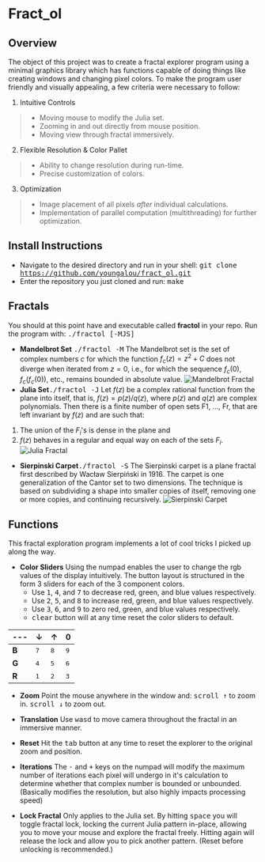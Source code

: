 **Fract_ol**
=======

## Overview
The object of this project was to create a fractal explorer program using a minimal graphics library which has functions capable of doing things like creating windows and changing pixel colors. To make the program user friendly and visually appealing, a few criteria were necessary to follow:
1. Intuitive Controls
>- Moving mouse to modify the Julia set.
>- Zooming in and out directly from mouse position.
>- Moving view through fractal immersively.
2. Flexible Resolution & Color Pallet
>- Ability to change resolution during run-time.
>- Precise customization of colors.
3. Optimization
>- Image placement of all pixels *after* individual calculations.
>- Implementation of parallel computation (multithreading) for further optimization.

## Install Instructions
- <i class="icon-folder-open"></i> Navigate to the desired directory and run in your shell:
<kbd>git clone https://github.com/youngalou/fract_ol.git</kbd>
- <i class="icon-folder-open"></i> Enter the repository you just cloned and run:
<kbd>make</kbd>

## Fractals
You should at this point have and executable called **fractol** in your repo.
Run the program with: <kbd>./fractol [-MJS]</kbd>
- **Mandelbrot Set** <kbd>./fractol -M</kbd>
The Mandelbrot set is the set of complex numbers $c$ for which the function $f_c(z) = z^2 + C$ does not diverge when iterated from $z = 0$, i.e., for which the sequence $f_c(0)$, $f_c(f_c(0))$, etc., remains bounded in absolute value.
![Mandelbrot Fractal](http://www.fractalposter.com/images/mandelbrot_set_02_969_720_480.jpg)
- **Julia Set**<kbd>./fractol -J</kbd>
Let $f(z)$ be a complex rational function from the plane into itself, that is, $f(z) = p(z)/q(z)$, where $p(z)$ and $q(z)$ are complex polynomials. Then there is a finite number of open sets F1, ..., Fr, that are left invariant by $f(z)$ and are such that:
1. The union of the $F_i$'s is dense in the plane and
2. $f(z)$ behaves in a regular and equal way on each of the sets $F_i$.
![Julia Fractal](http://nuclear.mutantstargoat.com/articles/sdr_fract/julia_dust_big.png)
- **Sierpinski Carpet**<kbd>./fractol -S</kbd>
The Sierpinski carpet is a plane fractal first described by Wacław Sierpiński in 1916. The carpet is one generalization of the Cantor set to two dimensions. The technique is based on subdividing a shape into smaller copies of itself, removing one or more copies, and continuing recursively.
![Sierpinski Carpet](http://paulbourke.net/fractals/carpet/hadamard.gif)

## Functions
This fractal exploration program implements a lot of cool tricks I picked up along the way.
- **Color Sliders**
Using the numpad enables the user to change the rgb values of the display intuitively. The button layout is structured in the form 3 sliders for each of the 3 component colors.
	- Use <kbd>1</kbd>, <kbd>4</kbd>, and <kbd>7</kbd> to decrease red, green, and blue values respectively.
	- Use <kbd>2</kbd>, <kbd>5</kbd>, and <kbd>8</kbd> to increase red, green, and blue values respectively.
	- Use <kbd>3</kbd>, <kbd>6</kbd>, and <kbd>9</kbd> to zero red, green, and blue values respectively.
	- <kbd>clear</kbd> button will at any time reset the color sliders to default.
	
--- | &darr; | &uarr; | 0
--- | --- | --- | ---
**B** | <kbd>7</kbd> | <kbd>8</kbd> | <kbd>9</kbd>
**G** | <kbd>4</kbd> | <kbd>5</kbd> | <kbd>6</kbd>
**R** | <kbd>1</kbd> | <kbd>2</kbd> | <kbd>3</kbd>

- **Zoom**
Point the mouse anywhere in the window and:
<kbd>scroll &uarr;</kbd> to zoom in.
<kbd>scroll &darr;</kbd> to zoom out.

- **Translation**
Use <kbd>w</kbd><kbd>a</kbd><kbd>s</kbd><kbd>d</kbd> to move camera throughout the fractal in an immersive manner.

- **Reset**
Hit the <kbd>tab</kbd> button at any time to reset the explorer to the original zoom and position.

- **Iterations**
The <kbd>-</kbd> and <kbd>+</kbd> keys on the numpad will modify the maximum number of iterations each pixel will undergo in it's calculation to determine whether that complex number is bounded or unbounded. (Basically modifies the resolution, but also highly impacts processing speed)

- **Lock Fractal**
Only applies to the Julia set. By hitting <kbd>space</kbd> you will toggle fractal lock, locking the current Julia pattern in-place, allowing you to move your mouse and explore the fractal freely. Hitting again will release the lock and allow you to pick another pattern. (Reset before unlocking is recommended.)
